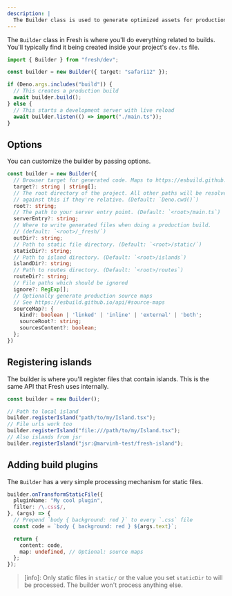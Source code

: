 ```yaml
---
description: |
  The Builder class is used to generate optimized assets for production.
---
```


The `Builder` class in Fresh is where you'll do everything related to builds.
You'll typically find it being created inside your project's `dev.ts` file.

```ts dev.ts
import { Builder } from "fresh/dev";

const builder = new Builder({ target: "safari12" });

if (Deno.args.includes("build")) {
  // This creates a production build
  await builder.build();
} else {
  // This starts a development server with live reload
  await builder.listen(() => import("./main.ts"));
}
```

## Options

You can customize the builder by passing options.

```ts dev.ts
const builder = new Builder({
  // Browser target for generated code. Maps to https://esbuild.github.io/api/#target
  target?: string | string[];
  // The root directory of the project. All other paths will be resolved
  // against this if they're relative. (Default: `Deno.cwd()`)
  root?: string;
  // The path to your server entry point. (Default: `<root>/main.ts`)
  serverEntry?: string;
  // Where to write generated files when doing a production build.
  // (default: `<root>/_fresh/`)
  outDir?: string;
  // Path to static file directory. (Default: `<root>/static/`)
  staticDir?: string;
  // Path to island directory. (Default: `<root>/islands`)
  islandDir?: string;
  // Path to routes directory. (Default: `<root>/routes`)
  routeDir?: string;
  // File paths which should be ignored 
  ignore?: RegExp[];
  // Optionally generate production source maps
  // See https://esbuild.github.io/api/#source-maps
  sourceMap?: {
    kind?: boolean | 'linked' | 'inline' | 'external' | 'both';
    sourceRoot?: string;
    sourcesContent?: boolean;
  };
})
```

## Registering islands

The builder is where you'll register files that contain islands. This is the
same API that Fresh uses internally.

```ts dev.ts
const builder = new Builder();

// Path to local island
builder.registerIsland("path/to/my/Island.tsx");
// File urls work too
builder.registerIsland("file:///path/to/my/Island.tsx");
// Also islands from jsr
builder.registerIsland("jsr:@marvinh-test/fresh-island");
```

## Adding build plugins

The `Builder` has a very simple processing mechanism for static files.

```ts dev.ts
builder.onTransformStaticFile({
  pluginName: "My cool plugin",
  filter: /\.css$/,
}, (args) => {
  // Prepend `body { background: red }` to every `.css` file
  const code = `body { background: red } ${args.text}`;

  return {
    content: code,
    map: undefined, // Optional: source maps
  };
});
```

> [info]: Only static files in `static/` or the value you set `staticDir` to
> will be processed. The builder won't process anything else.
